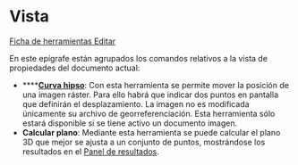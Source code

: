 # Vista

[Ficha de herramientas Editar](/mdtopx/fichas-de-herramientas/ficha-de-herramientas-editar/)

En este epígrafe están agrupados los comandos relativos a la vista de propiedades del documento actual:

* \*\*\*\*[**Curva hipso**](../../otras-herramientas/curva-hipsometrica.md): Con esta herramienta se permite mover la posición de una imagen ráster. Para ello habrá que indicar dos puntos en pantalla que definirán el desplazamiento. La imagen no es modificada únicamente su archivo de georreferenciación. Esta herramienta sólo estará disponible si se tiene activo un documento imagen.
* **Calcular plano**: Mediante esta herramienta se puede calcular el plano 3D que mejor se ajusta a un conjunto de puntos, mostrándose los resultados en el [Panel de resultados](../../introduccion/paneles-de-la-aplicacion/panel-resultados.md).

